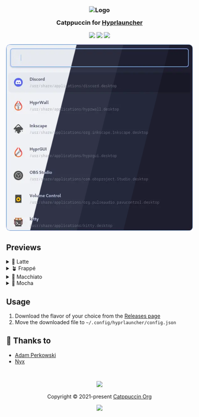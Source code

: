<h3 align="center">
	<img src="https://raw.githubusercontent.com/catppuccin/catppuccin/main/assets/logos/exports/1544x1544_circle.png" width="100" alt="Logo"/><br/>
	<img src="https://raw.githubusercontent.com/catppuccin/catppuccin/main/assets/misc/transparent.png" height="30" width="0px"/>
	Catppuccin for <a href="https://github.com/hyprutils/hyprlauncher">Hyprlauncher</a>
	<img src="https://raw.githubusercontent.com/catppuccin/catppuccin/main/assets/misc/transparent.png" height="30" width="0px"/>
</h3>

<p align="center">
	<a href="https://github.com/adamperkowski/hyprlauncher/stargazers"><img src="https://img.shields.io/github/stars/adamperkowski/hyprlauncher?colorA=363a4f&colorB=b7bdf8&style=for-the-badge"></a>
	<a href="https://github.com/adamperkowski/hyprlauncher/issues"><img src="https://img.shields.io/github/issues/adamperkowski/hyprlauncher?colorA=363a4f&colorB=f5a97f&style=for-the-badge"></a>
	<a href="https://github.com/adamperkowski/hyprlauncher/contributors"><img src="https://img.shields.io/github/contributors/adamperkowski/hyprlauncher?colorA=363a4f&colorB=a6da95&style=for-the-badge"></a>
</p>

<p align="center">
	<img src="https://raw.githubusercontent.com/adamperkowski/hyprlauncher/main/assets/previews/preview.webp"/>
</p>

## Previews

<details>
<summary>🌻 Latte</summary>
<img src="https://raw.githubusercontent.com/adamperkowski/hyprlauncher/main/assets/previews/latte.webp"/>
</details>
<details>
<summary>🪴 Frappé</summary>
<img src="https://raw.githubusercontent.com/adamperkowski/hyprlauncher/main/assets/previews/frappe.webp"/>
</details>
<details>
<summary>🌺 Macchiato</summary>
<img src="https://raw.githubusercontent.com/adamperkowski/hyprlauncher/main/assets/previews/macchiato.webp"/>
</details>
<details>
<summary>🌿 Mocha</summary>
<img src="https://raw.githubusercontent.com/adamperkowski/hyprlauncher/main/assets/previews/mocha.webp"/>
</details>

## Usage

1. Download the flavor of your choice from the [Releases page](https://github.com/adamperkowski/hyprlauncher/releases/latest)
2. Move the downloaded file to `~/.config/hyprlauncher/config.json`

## 💝 Thanks to

- [Adam Perkowski](https://github.com/adamperkowski)
- [Nyx](https://github.com/nnyyxxxx)

&nbsp;

<p align="center">
	<img src="https://raw.githubusercontent.com/catppuccin/catppuccin/main/assets/footers/gray0_ctp_on_line.svg?sanitize=true" />
</p>

<p align="center">
	Copyright &copy; 2021-present <a href="https://github.com/catppuccin" target="_blank">Catppuccin Org</a>
</p>

<p align="center">
	<a href="https://github.com/adamperkowski/hyprlauncher/blob/main/LICENSE"><img src="https://img.shields.io/static/v1.svg?style=for-the-badge&label=License&message=MIT&logoColor=d9e0ee&colorA=363a4f&colorB=b7bdf8"/></a>
</p>
